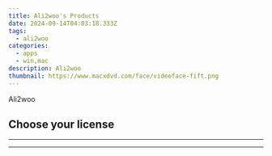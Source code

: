 ```yaml
---
title: Ali2woo's Products
date: 2024-09-14T04:03:18.333Z
tags: 
  - ali2woo
categories: 
  - apps
  - win,mac
description: Ali2woo
thumbnail: https://www.macxdvd.com/face/videoface-fift.png
---
```


Ali2woo

<!--__INIT__BEGIN__TAG__PRODUCTS__LIST__-->
<!--__INIT__END__TAG__PRODUCTS__LIST__-->

<!--__INIT__BEGIN__TAG__FEED_PRODUCTS__LIST__-->
## Choose your license

<div class="home-content-container">
  <ul class="home-article-list">
  </ul>
</div>

<hr><!--__INIT__END__TAG__FEED_PRODUCTS__LIST__-->

<hr>

<ins class="adsbygoogle"
      style="display:block"
      data-ad-client="ca-pub-7571918770474297"
      data-ad-slot="8358498916"
      data-ad-format="auto"
      data-full-width-responsive="true"></ins>



